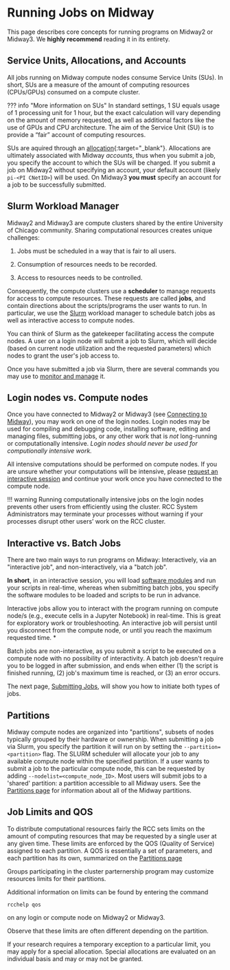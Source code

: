 # Running Jobs on Midway

This page describes core concepts for running programs on
Midway2 or Midway3. We **highly recommend** reading it in its entirety. 

## Service Units, Allocations, and Accounts  
All jobs running on Midway compute nodes consume Service Units (SUs). In short, SUs are a measure of the amount of computing resources (CPUs/GPUs) consumed on a compute cluster. 

??? info "More information on SUs"
    In standard settings, 1 SU equals usage of 1 processing unit for 1 hour, but the exact calculation will vary depending on the amount of memory requested, as well as additional factors like the use of GPUs and CPU architecture. The aim of the Service Unit (SU) is to provide a “fair” account of computing resources.

SUs are aquired through an [allocation](https://rcc.uchicago.edu/accounts-allocations/request-allocation){:target="_blank"}. Allocations are ultimately associated with Midway *accounts*, thus when you submit a job, you specify the account to which the SUs will be charged. If you submit a job on Midway2 without specifying an account, your default account (likely `pi-<PI CNetID>`) will be used. On Midway3 **you must** specify an account for a job to be successfully submitted.
    
## Slurm Workload Manager

Midway2 and Midway3 are compute clusters shared by the entire University of Chicago community. Sharing computational resources creates unique challenges:

1. Jobs must be scheduled in a way that is fair to all users.

2. Consumption of resources needs to be recorded.

3. Access to resources needs to be controlled.


Consequently, the compute clusters use a **scheduler** to manage requests for
access to compute resources. These requests are called **jobs**, and contain directions about the scripts/programs the user wants to run. In
particular, we use the [Slurm](http://slurm.schedmd.com) workload manager to schedule batch jobs as
well as interactive access to compute nodes.  

You can think of Slurm as the gatekeeper facilitating access the compute nodes. A user on a login node will submit a job to Slurm, which will decide (based on current node utilization and the requested parameters) which nodes to grant the user's job access to.  

Once you have submitted a job via Slurm, there are several commands you may use to [monitor and manage](midway_job_management.md) it.

## Login nodes vs. Compute nodes

Once you have connected to Midway2 or Midway3 (see [Connecting to Midway](midway_connecting.md)), you may work on one of the login nodes. Login nodes may be used for compiling and debugging code, installing software, editing and managing files, submitting jobs, or any other work that is *not* long-running or computationally intensive. *Login nodes should never be used for computionally intensive work.*

All intensive computations should be performed on compute nodes. If you are unsure whether your computations will be intensive, please [request an interactive session](midway_submitting_jobs.md#interactive-jobs) and continue your work once you have connected to the compute node.

!!! warning
    Running computationally intensive jobs on the login nodes prevents other users from efficiently using the cluster. RCC System Administrators may terminate your processes without warning if your processes disrupt other users’ work on the RCC cluster.  

## Interactive vs. Batch Jobs  
There are two main ways to run programs on Midway: Interactively, via an "interactive job", and non-interactively, via a "batch job".  

**In short**, in an interactive session, you will load [software modules](/midway23/software/midway_software_overview) and run your scripts in real-time, whereas when submitting batch jobs, you specify the software modules to be loaded and scripts to be run in advance.

Interactive jobs allow you to interact with the program running on compute node/s (e.g., execute cells in a Jupyter Notebook) in real-time. This is great for exploratory work or troubleshooting. An interactive job will persist until you disconnect from the compute node, or until you reach the maximum requested time. *

Batch jobs are non-interactive, as you submit a script to be executed on a compute node with no possibility of interactivity. A batch job doesn't require you to be logged in after submission, and ends when either (1) the script is finished running, (2) job's maximum time is reached, or (3) an error occurs.  

The next page, [Submitting Jobs](midway_submitting_jobs.md), will show you how to initiate both types of jobs.

## Partitions
Midway compute nodes are organized into "partitions", subsets of nodes typically grouped by their hardware or ownership. When submitting a job via Slurm, you specify the partition it will run on by setting the `--partition=<partition>` flag. The SLURM scheduler will allocate your job to any available compute node within the specified partition. If a user wants to submit a job to the particular compute node, this can be requested by adding `--nodelist=<compute_node_ID>`. Most users will submit jobs to a 'shared' partition: a partition accessible to all Midway users. 
See the [Partitions page](midway_partitions.md) for information about all of the Midway partitions.


## Job Limits and QOS
To distribute computational resources fairly the RCC sets limits on the amount of computing resources that may be requested by a single user at any given time. These limits are enforced by the QOS (Quality of Service) assigned to each partition. A QOS is essentially a set of parameters, and each partition has its own, summarized on the [Partitions page](midway_partitions.md#shared-partition-qos)


Groups participating in the cluster parternership program may customize resources limits for their partitions.

Additional information on limits can be found by entering the command 
```
rcchelp qos
``` 
on any login or compute node on Midway2 or Midway3.

Observe that these limits are often different depending on the partition.

If your research requires a temporary exception to a particular limit, you may apply for a special allocation. Special allocations are evaluated on an individual basis and may or may not be granted.
